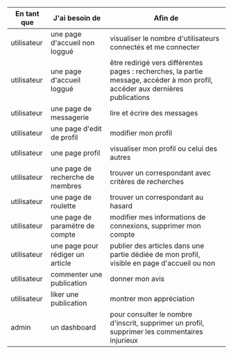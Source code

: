 |En tant que | J'ai besoin de                   | Afin de                                                                                                                         |
|------------|----------------------------------|---------------------------------------------------------------------------------------------------------------------------------|
|utilisateur | une page d'accueil non loggué    | visualiser le nombre d'utilisateurs connectés et me connecter                                                                   |
|utilisateur | une page d'accueil loggué        | être redirigé vers différentes pages : recherches, la partie message, accéder à mon profil, accéder aux dernières publications  |
|utilisateur | une page de messagerie           | lire et écrire des messages                                                                                                     |
|utilisateur | une page d'edit de profil        | modifier mon profil                                                                                                             |
|utilisateur | une page profil                  | visualiser mon profil ou celui des autres                                                                                       |
|utilisateur | une page de recherche de membres | trouver un correspondant avec critères de recherches                                                                            |
|utilisateur | une page de roulette             | trouver un correspondant au hasard                                                                                              |
|utilisateur | une page de paramètre de compte  | modifier mes informations de connexions, supprimer mon compte                                                                   |
|utilisateur | une page pour rédiger un article | publier des articles dans une partie dédiée de mon profil, visible en page d'accueil ou non                                     |
|utilisateur | commenter une publication        | donner mon avis                                                                                                                 |
|utilisateur | liker une publication            | montrer mon appréciation                                                                                                        |
|admin       | un dashboard                     | pour consulter le nombre d'inscrit, supprimer un profil, supprimer les commentaires injurieux                                   |
